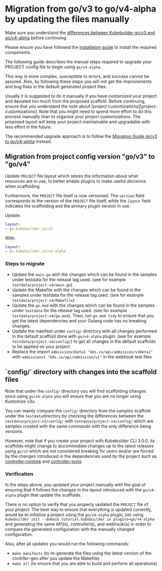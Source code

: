 # Migration from go/v3 to go/v4-alpha by updating the files manually

Make sure you understand the [differences between Kubebuilder go/v3 and go/v4-alpha][v3vsv4]
before continuing.

Please ensure you have followed the [installation guide][quick-start]
to install the required components.

The following guide describes the manual steps required to upgrade your PROJECT config file to begin using `go/v4-alpha`.

This way is more complex, susceptible to errors, and success cannot be assured. Also, by following these steps you will not get the improvements and bug fixes in the default generated project files.

Usually it is suggested to do it manually if you have customized your project and deviated too much from the proposed scaffold. Before continuing, ensure that you understand the note about [project customizations][project-customizations]. Note that you might need to spend more effort to do this process manually than to organize your project customizations. The proposed layout will keep your project maintainable and upgradable with less effort in the future.

The recommended upgrade approach is to follow the [Migration Guide go/v3 to go/v4-alpha][migration-guide-gov3-to-gov4] instead.

## Migration from project config version "go/v3" to "go/v4"

Update `PROJECT` file layout which stores the information about what resources are in use, to better enable plugins to make useful decisions when scaffolding.

Furthermore, the `PROJECT` file itself is now versioned. The `version` field corresponds to the version of the `PROJECT` file itself, while the `layout` field indicates the scaffolding and the primary plugin version in use.

Update: 

```yaml
layout:
- go.kubebuilder.io/v3
```

With:

```yaml
layout:
- go.kubebuilder.io/v4-alpha

```

### Steps to migrate

- Update the `main.go` with the changes which can be found in the samples under testdata for the release tag used. (see for example `testdata/project-v4/main.go`).
- Update the Makefile with the changes which can be found in the samples under testdata for the release tag used. (see for example `testdata/project-v4/Makefile`)
- Update the `go.mod` with the changes which can be found in the samples under `testdata` for the release tag used. (see for example `testdata/project-v4/go.mod`). Then, run
`go mod tidy` to ensure that you get the latest dependencies and your Golang code has no breaking changes.
- Update the manifest under `config/` directory with all changes performed in the default scaffold done with `go/v4-alpha` plugin. (see for example `testdata/project-v4/config/`) to get all changes in the 
default scaffolds to be applied on your project
- Replace the import `admissionv1beta1 "k8s.io/api/admission/v1beta1"` with `admissionv1 "k8s.io/api/admission/v1"` in the webhook test files

<aside class="warning">
<h1>`config/` directory with changes into the scaffold files</h1>

Note that under the `config/` directory you will find scaffolding changes since using
`go/v4-alpha` you will ensure that you are no longer using Kustomize v3x.

You can mainly compare the `config/` directory from the samples scaffold under the `testdata`directory by 
checking the differences between the `testdata/project-v3/config/` with `testdata/project-v4/config/` which
are samples created with the same commands with the only difference being versions.

However, note that if you create your project with Kubebuilder CLI 3.0.0, its scaffolds
might change to accommodate changes up to the latest releases using `go/v3` which are not considered 
breaking for users and/or are forced by the changes introduced in the dependencies 
used by the project such as [controller-runtime][controller-runtime] and [controller-tools][controller-tools]. 

</aside>

### Verification

In the steps above, you updated your project manually with the goal of ensuring that it follows
the changes in the layout introduced with the `go/v4-alpha` plugin that update the scaffolds.

There is no option to verify that you properly updated the `PROJECT` file of your project. 
The best way to ensure that everything is updated correctly, would be to initialize a project using the `go/v4-alpha` plugin,
(ie) using `kubebuilder init --domain tutorial.kubebuilder.io plugins=go/v4-alpha` and generating the same API(s),
controller(s), and webhook(s) in order to compare the generated configuration with the manually changed configuration.

Also, after all updates you would run the following commands:

- `make manifests` (to re-generate the files using the latest version of the contrller-gen after you update the Makefile)
- `make all` (to ensure that you are able to build and perform all operations)

[v3vsv4]: v3vsv4.md
[quick-start]: ./../quick-start.md#installation
[migration-guide-gov3-to-gov4]: migration_guide_gov3_to_gov4.md
[controller-tools]: https://github.com/kubernetes-sigs/controller-tools/releases
[controller-runtime]: https://github.com/kubernetes-sigs/controller-runtime/releases
[multi-group]: multi-group.md

